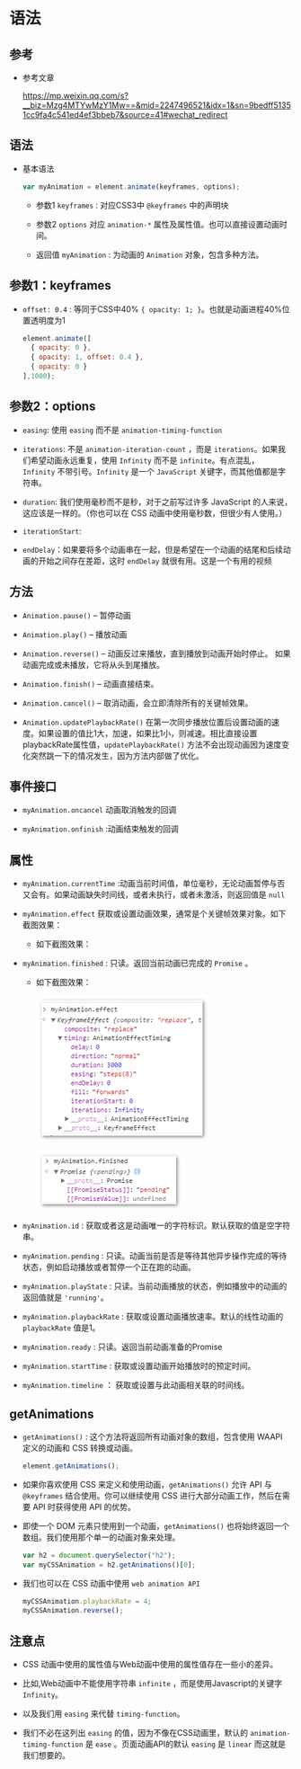 # 语法

## 参考

*   参考文章

    <https://mp.weixin.qq.com/s?__biz=Mzg4MTYwMzY1Mw==&mid=2247496521&idx=1&sn=9bedff51351cc9fa4c541ed4ef3bbeb7&source=41#wechat_redirect>

## 语法

*   基本语法

    ```javascript
    var myAnimation = element.animate(keyframes, options);
    ```

    *   参数1 `keyframes` : 对应CSS3中 `@keyframes` 中的声明块

    *   参数2 `options` 对应 `animation-*` 属性及属性值。也可以直接设置动画时间。

    *   返回值 `myAnimation` : 为动画的 `Animation` 对象，包含多种方法。

## 参数1：keyframes

*   `offset: 0.4` : 等同于CSS中40% `{ opacity: 1; }`。也就是动画进程40%位置透明度为1

    ```javascript
    element.animate([
      { opacity: 0 },
      { opacity: 1, offset: 0.4 },
      { opacity: 0 }
    ],1000);
    ```

## 参数2：options

*   `easing`: 使用 `easing` 而不是 `animation-timing-function`

*   `iterations`: 不是 `animation-iteration-count` ，而是 `iterations`。如果我们希望动画永远重复，使用 `Infinity` 而不是 `infinite`。有点混乱， `Infinity` 不带引号。`Infinity` 是一个 `JavaScript` 关键字，而其他值都是字符串。

*   `duration`: 我们使用毫秒而不是秒，对于之前写过许多 JavaScript 的人来说，这应该是一样的。（你也可以在 CSS 动画中使用毫秒数，但很少有人使用。）

*   `iterationStart`:

*   `endDelay`：如果要将多个动画串在一起，但是希望在一个动画的结尾和后续动画的开始之间存在差距，这时 `endDelay` 就很有用。这是一个有用的视频

## 方法

*   `Animation.pause()` – 暂停动画

*   `Animation.play()` – 播放动画

*   `Animation.reverse()` – 动画反过来播放，直到播放到动画开始时停止。 如果动画完成或未播放，它将从头到尾播放。

*   `Animation.finish()` – 动画直接结束。

*   `Animation.cancel()` – 取消动画，会立即清除所有的关键帧效果。

*   `Animation.updatePlaybackRate()` 在第一次同步播放位置后设置动画的速度。如果设置的值比1大，加速，如果比1小，则减速。相比直接设置playbackRate属性值，`updatePlaybackRate()` 方法不会出现动画因为速度变化突然跳一下的情况发生，因为方法内部做了优化。

## 事件接口

*   `myAnimation.oncancel` 动画取消触发的回调

*   `myAnimation.onfinish` :动画结束触发的回调

## 属性

*   `myAnimation.currentTime` :动画当前时间值，单位毫秒，无论动画暂停与否又会有。如果动画缺失时间线，或者未执行，或者未激活，则返回值是 `null`

*   `myAnimation.effect` 获取或设置动画效果，通常是个关键帧效果对象。如下截图效果：

    *   如下截图效果：

*   `myAnimation.finished` : 只读。返回当前动画已完成的 `Promise` 。

    *   如下截图效果：

        ![](image/myAnimation.effect_WD7ARj4HX3.png)

        ![](image/myAnimation.finished_OxMIQ7wDtX.png)

*   `myAnimation.id` : 获取或者这是动画唯一的字符标识。默认获取的值是空字符串。

*   `myAnimation.pending` : 只读。动画当前是否是等待其他异步操作完成的等待状态，例如启动播放或者暂停一个正在跑的动画。

*   `myAnimation.playState` : 只读。当前动画播放的状态，例如播放中的动画的返回值就是 `'running'`。

*   `myAnimation.playbackRate` : 获取或设置动画播放速率。默认的线性动画的 `playbackRate` 值是1。

*   `myAnimation.ready` : 只读。返回当前动画准备的Promise

*   `myAnimation.startTime` : 获取或设置动画开始播放时的预定时间。

*   `myAnimation.timeline` ： 获取或设置与此动画相关联的时间线。

## getAnimations

*   `getAnimations()` : 这个方法将返回所有动画对象的数组，包含使用 WAAPI 定义的动画和 CSS 转换或动画。

    ```javascript
    element.getAnimations();
    ```

*   如果你喜欢使用 CSS 来定义和使用动画，`getAnimations()` 允许 API 与 `@keyframes` 结合使用。你可以继续使用 CSS 进行大部分动画工作，然后在需要 API 时获得使用 API 的优势。

*   即使一个 DOM 元素只使用到一个动画，`getAnimations()` 也将始终返回一个数组。我们使用那个单一的动画对象来处理。

    ```javascript
    var h2 = document.querySelector("h2");
    var myCSSAnimation = h2.getAnimations()[0];
    ```

*   我们也可以在 CSS 动画中使用 `web animation API`

    ```javascript
    myCSSAnimation.playbackRate = 4;
    myCSSAnimation.reverse();
    ```

## 注意点

*   CSS 动画中使用的属性值与Web动画中使用的属性值存在一些小的差异。

*   比如,Web动画中不能使用字符串 `infinite` ，而是使用Javascript的关键字 `Infinity`。

*   以及我们用 `easing` 来代替 `timing-function`。

*   我们不必在这列出 `easing` 的值，因为不像在CSS动画里，默认的 `animation-timing-function` 是 `ease` 。页面动画API的默认 `easing` 是 `linear` 而这就是我们想要的。
